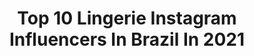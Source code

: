 ---
title: Top 10 Lingerie Instagram Influencers In Brazil In 2021
description: >-
  Find top lingerie Instagram influencers in Brazil in 2021. Most popular hashtags: #love #makeup #mood.
platform: Instagram
hits: 373
text_top: See the top-rated Instagram accounts on inBeat.
text_bottom: Our platform has 373 Instagram influencers like this in Brazil for you to connect with.
profiles:
  - username: "rafa.mcd"
    fullname: >-
      Rafaella Macedo ➰
    bio: >-
      •Parcerias direct ou wp ✨📥 Tudo por nós ! @marcosdferreira ❤️ ✨ Lojas online @mr.storee10 e @lopes_reiis_lingeries ✨
    location: "Brazil"
    followers: 26103
    engagement: 1887
    commentsToLikes: 7.783787
    id: ck8t243twy2vp0j78wh3lnjq2
    verified: false
    hashtags: "#digitalillustration, #hair, #ac, #modelo"
  - username: "carolina.fialhoo"
    fullname: >-
      Carolina Fialho🌹
    bio: >-
      📍 Mineira🌹 sagitariana | 21 anos 👄 Modelo de lingerie 📕 Odonto 6/10 💢 TikTok (somos +34k) 😍👇🏻
    location: "Brazil"
    followers: 11373
    engagement: 1498
    commentsToLikes: 0.055823
    id: ck9ha9cs1bnr20j78satrn5af
    verified: false
    hashtags: "#tiedye"
  - username: "barbieherculano"
    fullname: >-
      Fabi 🌈
    bio: >-
      Blogueiragem 👩🏾‍💻 CEO: @brigadeiriafabi @lingerieslola @yakisobadochefe ✨𝑙𝑖𝑓𝑒𝑠𝑡𝑦𝑙𝑒, 𝑚𝑎𝑘𝑒, 𝑣𝑖𝑎𝑔𝑒𝑛𝑠 𝑒 𝑚𝑜𝑑𝑎🌿 ULTIMO VIDEO DO CANAL👇🏾
    location: "Brazil"
    followers: 16905
    engagement: 333
    commentsToLikes: 0.092885
    id: ck8t6y74hf24d0j78h3vktynr
    verified: false
    hashtags: "#remixchallenge, #divulgamakeup, #tomachallenge, #feiaearrumadachallenge"
  - username: "nbbatista"
    fullname: >-
      NATHALIA BATISTA
    bio: >-
      com H e sem acento😜 Apresentadora | Consultora de Imagem 📺 @bandtv 📚@de.lingerie 👩🏻‍💻@wnbproducoes @escoladecomunicadores JESUS🙏🏼
    location: "Brazil"
    followers: 92660
    engagement: 129
    commentsToLikes: 0.057494
    id: ck6ufmhc6xxik0j711drw5q31
    verified: false
    hashtags: "#summeressentials, #futebolfeminino, #looksdanathi, #showdoesporte"
  - username: "camila_postais"
    fullname: >-
      Camila Postais
    bio: >-
      ‼️ Parcerias via direct ❤️ @lingeries_apimentadas ⚖️ 4ª fase - Direito 👩🏻‍💻 @bridaseguros
    location: "Brazil"
    followers: 11457
    engagement: 758
    commentsToLikes: 0.020097
    id: ckapck1dv44pe0i78dgt9kpl4
    verified: false
    hashtags: "#riodosul, #empoderamentofeminino, #empoderamento, #empoderamentodamulher"
  - username: "_jessicawsilva"
    fullname: >-
      Jessica Silva
    bio: >-
      🧿 | Mineira . Escorpiana . Empreendedora 🛒 | Sex shop e Lingeries @js_forgirl 📚 | Graduada em Ed Física bacharel ♥️ | @j.v_silvaa Parcerias direct 📥
    location: "Brazil"
    followers: 9674
    engagement: 365
    commentsToLikes: 0.049717
    id: ck0u1zmkxycj80i19n0yr9q7b
    verified: false
    hashtags: ""
  - username: "mirielysantos_"
    fullname: >-
      𝑀𝒾𝓇𝒾𝑒𝓁𝓁𝓎 𝒮𝒶𝓃𝓉𝑜𝓈
    bio: >-
      》𝖵𝖤𝖩𝖠𝖬 𝖮𝖲 𝖲𝖳𝖮𝖱𝖸𝖲📱👀 》@miriely_manicureoficial 💅🏽 》𝖨𝖳𝖠𝖡𝖠𝖨𝖠𝖭𝖠-𝖲𝖤🏡 》𝖬𝖮𝖣𝖤𝖫𝖮 𝖥𝖮𝖳𝖮𝖦𝖱𝖠𝖥𝖨𝖢𝖠📸 》𝖫𝖮𝖩𝖠 @clube_lingerie_ 👙 》𝖯𝖠𝖱𝖢𝖤𝖱𝖨𝖠 𝖵𝖨𝖠 𝖣𝖨𝖱𝖤𝖢𝖳📥
    location: "Brazil"
    followers: 16078
    engagement: 513
    commentsToLikes: 0.032858
    id: ckaoy5ol9g3nj0i78elzy5sl0
    verified: false
    hashtags: "#amorproprio, #tiktok, #trabalhoduro, #batata"
  - username: "trigemeas_dantas_fitness_"
    fullname: >-
      Trigêmeas Dantas
    bio: >-
      Atletas 🥇 Empreendedoras 💼 Influenciadoras Seguidoras de Jesus 🕊 Donas da @three_diamonds_lingerie e @sweetpiecedoces
    location: "Brazil"
    followers: 23892
    engagement: 70
    commentsToLikes: 0.090088
    id: ck6u07hxye1t70j71j1uftbhj
    verified: false
    hashtags: "#cool, #sisters, #girls, #triplets"
  - username: "dicas_fashion_pravc"
    fullname: >-
      
    bio: >-
      Beeeem vinda! Caçando os melhores preços da net 💸 Dicas de lojas e lingerie. 🛍 🎀 Segue a gente mana!
    location: "Brazil"
    followers: 71014
    engagement: 286
    commentsToLikes: 0.326141
    id: ck14hcahr9lmo0i19ppprpcgq
    verified: false
    hashtags: "#sorteioiphone, #dinheironaconta, #sorteios, #sorteio2020"
  - username: "laymelingerie"
    fullname: >-
      Laymê lingerie
    bio: >-
      👙Lingerie pra você ficar mais poderosa e sexy 🛍️Compras: 📲 (22) 997554622 ou direct 🚛Entrega com carinho em todo Brasil
    location: "Brazil"
    followers: 44092
    engagement: 88
    commentsToLikes: 0.076322
    id: ckf5p0jtc4ivd0j23rq48qhkz
    verified: false
    hashtags: "#estampadesejo, #cole, #mood, #mulheresempoderadas"
---